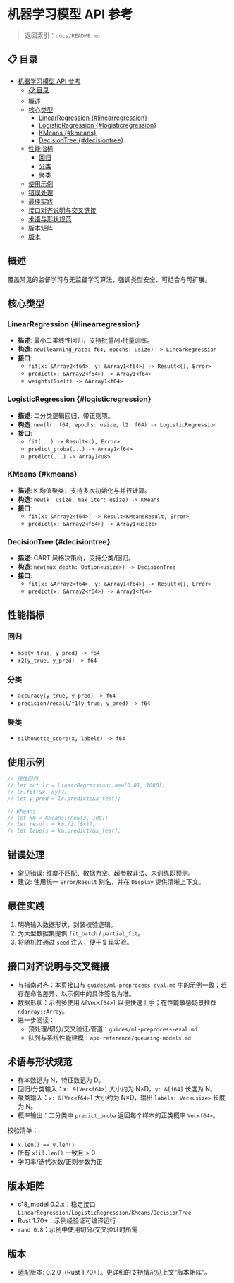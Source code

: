 # 机器学习模型 API 参考

> 返回索引：`docs/README.md`

## 📋 目录

- [机器学习模型 API 参考](#机器学习模型-api-参考)
  - [📋 目录](#-目录)
  - [概述](#概述)
  - [核心类型](#核心类型)
    - [LinearRegression {#linearregression}](#linearregression-linearregression)
    - [LogisticRegression {#logisticregression}](#logisticregression-logisticregression)
    - [KMeans {#kmeans}](#kmeans-kmeans)
    - [DecisionTree {#decisiontree}](#decisiontree-decisiontree)
  - [性能指标](#性能指标)
    - [回归](#回归)
    - [分类](#分类)
    - [聚类](#聚类)
  - [使用示例](#使用示例)
  - [错误处理](#错误处理)
  - [最佳实践](#最佳实践)
  - [接口对齐说明与交叉链接](#接口对齐说明与交叉链接)
  - [术语与形状规范](#术语与形状规范)
  - [版本矩阵](#版本矩阵)
  - [版本](#版本)

## 概述

覆盖常见的监督学习与无监督学习算法，强调类型安全、可组合与可扩展。

## 核心类型

### LinearRegression {#linearregression}

- **描述**: 最小二乘线性回归，支持批量/小批量训练。
- **构造**: `new(learning_rate: f64, epochs: usize) -> LinearRegression`
- **接口**:
  - `fit(x: &Array2<f64>, y: &Array1<f64>) -> Result<(), Error>`
  - `predict(x: &Array2<f64>) -> Array1<f64>`
  - `weights(&self) -> &Array1<f64>`

### LogisticRegression {#logisticregression}

- **描述**: 二分类逻辑回归，带正则项。
- **构造**: `new(lr: f64, epochs: usize, l2: f64) -> LogisticRegression`
- **接口**:
  - `fit(...) -> Result<(), Error>`
  - `predict_proba(...) -> Array1<f64>`
  - `predict(...) -> Array1<u8>`

### KMeans {#kmeans}

- **描述**: K 均值聚类，支持多次初始化与并行计算。
- **构造**: `new(k: usize, max_iter: usize) -> KMeans`
- **接口**:
  - `fit(x: &Array2<f64>) -> Result<KMeansResult, Error>`
  - `predict(x: &Array2<f64>) -> Array1<usize>`

### DecisionTree {#decisiontree}

- **描述**: CART 风格决策树，支持分类/回归。
- **构造**: `new(max_depth: Option<usize>) -> DecisionTree`
- **接口**:
  - `fit(x: &Array2<f64>, y: &Array1<f64>) -> Result<(), Error>`
  - `predict(x: &Array2<f64>) -> Array1<f64>`

## 性能指标

### 回归

- `mse(y_true, y_pred) -> f64`
- `r2(y_true, y_pred) -> f64`

### 分类

- `accuracy(y_true, y_pred) -> f64`
- `precision/recall/f1(y_true, y_pred) -> f64`

### 聚类

- `silhouette_score(x, labels) -> f64`

## 使用示例

```rust
// 线性回归
// let mut lr = LinearRegression::new(0.01, 1000);
// lr.fit(&x, &y)?;
// let y_pred = lr.predict(&x_test);
```

```rust
// KMeans
// let km = KMeans::new(3, 100);
// let result = km.fit(&x)?;
// let labels = km.predict(&x_test);
```

## 错误处理

- 常见错误: 维度不匹配、数据为空、超参数非法、未训练即预测。
- 建议: 使用统一 `Error`/`Result` 别名，并在 `Display` 提供清晰上下文。

## 最佳实践

1. 明确输入数据形状，封装校验逻辑。
2. 为大型数据集提供 `fit_batch` / `partial_fit`。
3. 将随机性通过 `seed` 注入，便于复现实验。

## 接口对齐说明与交叉链接

- 与指南对齐：本页接口与 `guides/ml-preprocess-eval.md` 中的示例一致；若存在命名差异，以示例中的具体签名为准。
- 数据形状：示例多使用 `&[Vec<f64>]` 以便快速上手；在性能敏感场景推荐 `ndarray::Array`。
- 进一步阅读：
  - 预处理/切分/交叉验证/管道：`guides/ml-preprocess-eval.md`
  - 队列与系统性能建模：`api-reference/queueing-models.md`

## 术语与形状规范

- 样本数记为 N，特征数记为 D。
- 回归/分类输入：`x: &[Vec<f64>]` 大小约为 N×D，`y: &[f64]` 长度为 N。
- 聚类输入：`x: &[Vec<f64>]` 大小约为 N×D，输出 `labels: Vec<usize>` 长度为 N。
- 概率输出：二分类中 `predict_proba` 返回每个样本的正类概率 `Vec<f64>`。

校验清单：

- `x.len() == y.len()`
- 所有 `x[i].len()` 一致且 > 0
- 学习率/迭代次数/正则参数为正

## 版本矩阵

- c18_model 0.2.x：稳定接口 `LinearRegression/LogisticRegression/KMeans/DecisionTree`
- Rust 1.70+：示例经验证可编译运行
- `rand 0.8`：示例中使用切分/交叉验证时所需

## 版本

- 适配版本: 0.2.0（Rust 1.70+）。更详细的支持情况见上文“版本矩阵”。

